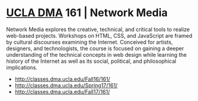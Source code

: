 # [UCLA DMA](http://dma.ucla.edu) 161 | Network Media 

Network Media explores the creative, technical, and critical tools to realize web-based projects. Workshops on HTML, CSS, and JavaScript are framed by cultural discourses examining the Internet. Conceived for artists, designers, and technologists, the course is focused on gaining a deeper understanding of the technical concepts in web design while learning the history of the Internet as well as its social, political, and philosophical implications.

* http://classes.dma.ucla.edu/Fall16/161/
* http://classes.dma.ucla.edu/Spring17/161/
* http://classes.dma.ucla.edu/Fall17/161/